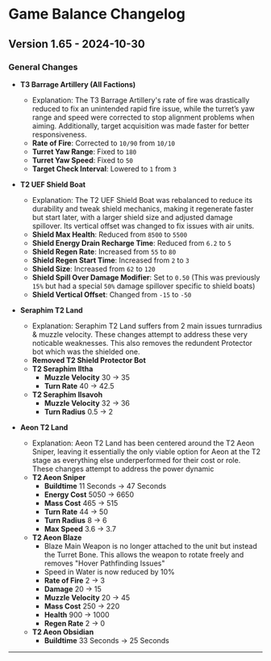 # Game Balance Changelog

## Version 1.65 - 2024-10-30
### General Changes
- **T3 Barrage Artillery (All Factions)**
    - Explanation: The T3 Barrage Artillery's rate of fire was drastically reduced to fix an unintended rapid fire issue, while the turret’s yaw range and speed were corrected to stop alignment problems when aiming. Additionally, target acquisition was made faster for better responsiveness.
  - **Rate of Fire**: Corrected to `10/90` from `10/10`
  - **Turret Yaw Range**: Fixed to `180`
  - **Turret Yaw Speed**: Fixed to `50`
  - **Target Check Interval**: Lowered to `1` from `3`

- **T2 UEF Shield Boat**
    - Explanation: The T2 UEF Shield Boat was rebalanced to reduce its durability and tweak shield mechanics, making it regenerate faster but start later, with a larger shield size and adjusted damage spillover. Its vertical offset was changed to fix issues with air units.
  - **Shield Max Health**: Reduced from `8500` to `5500`
  - **Shield Energy Drain Recharge Time**: Reduced from `6.2` to `5`
  - **Shield Regen Rate**: Increased from `55` to `80`
  - **Shield Regen Start Time**: Increased from `2` to `3`
  - **Shield Size**: Increased from `62` to `120`
  - **Shield Spill Over Damage Modifier**: Set to `0.50` (This was previously `15%` but had a special `50%` damage spillover specific to shield boats)
  - **Shield Vertical Offset**: Changed from `-15` to `-50`

- **Seraphim T2 Land**
    - Explanation: Seraphim T2 Land suffers from 2 main issues turnradius & muzzle velocity. These changes attempt to address these very noticable weaknesses. This also removes the redundent Protector bot which was the shielded one.
  - **Removed T2 Shield Protector Bot**
  - **T2 Seraphim Iltha**
    - **Muzzle Velocity** 30 -> 35
    - **Turn Rate** 40 -> 42.5
  - **T2 Seraphim Ilsavoh**
    - **Muzzle Velocity** 32 -> 36
    - **Turn Radius** 0.5 -> 2

- **Aeon T2 Land**
    - Explanation: Aeon T2 Land has been centered around the T2 Aeon Sniper, leaving it essentially the only viable option for Aeon at the T2 stage as everything else underperformed for their cost or role. These changes attempt to address the power dynamic
  - **T2 Aeon Sniper**
    - **Buildtime** 11 Seconds -> 47 Seconds
    - **Energy Cost** 5050 -> 6650
    - **Mass Cost** 465 -> 515
    - **Turn Rate** 44 -> 50
    - **Turn Radius** 8 -> 6
    - **Max Speed** 3.6 -> 3.7
  - **T2 Aeon Blaze**
    - Blaze Main Weapon is no longer attached to the unit but instead the Turret Bone. This allows the weapon to rotate freely and removes "Hover Pathfinding Issues"
    - Speed in Water is now reduced by 10%
    - **Rate of Fire** 2 -> 3
    - **Damage** 20 -> 15
    - **Muzzle Velocity** 20 -> 45
    - **Mass Cost** 250 -> 220
    - **Health** 900 -> 1000
    - **Regen Rate** 2 -> 0
  - **T2 Aeon Obsidian**
    - **Buildtime** 33 Seconds -> 25 Seconds

---